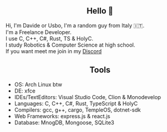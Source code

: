 <div align="center">
  
  ## **Hello** 👋
  
  </div>
  
   Hi, I'm Davide or Usbo, I'm a random guy from Italy 🇮🇹.\
   I'm a Freelance Developer.\
   I use C, C++, C#, Rust, TS & HolyC.\
   I study Robotics & Computer Science at high school.\
   If you want meet me join in my [Discord](https://discord.gg/yKFZArAyY9)
  
  <div align="center">
  
  ## **Tools**
  
  </div>
  
  - OS: Arch Linux btw
  - DE: xfce
  - IDEs/TextEditors: Visual Studio Code, Clion & Monodevelop
  - Languages: C, C++, C#, Rust, TypeScript & HolyC
  - Compilers: gcc, g++, cargo, TempleOS, dotnet-sdk
  - Web Frameworks: express.js & react.js
  - Database: MnogDB, Mongoose, SQLite3

</div>
